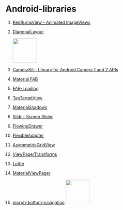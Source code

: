 # Android-libraries

1. [KenBurnsView - Animated ImageViews](https://github.com/flavioarfaria/KenBurnsView)

2. [DiagonalLayout](https://github.com/florent37/DiagonalLayout)

   <img src="https://raw.githubusercontent.com/florent37/DiagonalLayout/master/media/with_elevation_small.png"
     height="80"/>

3. [CameraKit - Library for Android Camera 1 and 2 APIs](https://github.com/CameraKit/camerakit-android)

4. [Material FAB](https://github.com/Clans/FloatingActionButton)

5. [FAB-Loading](https://github.com/SaeedMasoumi/FAB-Loading)

6. [TapTargetView](https://github.com/KeepSafe/TapTargetView)

7. [MaterialShadows](https://github.com/harjot-oberai/MaterialShadows)

8. [Slidr - Screen Slider](https://github.com/r0adkll/Slidr)

9. [FlowingDrawer](https://github.com/mxn21/FlowingDrawer)

10. [FlexibleAdapter](https://github.com/davideas/FlexibleAdapter)

11. [AsymmetricGridView](https://github.com/felipecsl/AsymmetricGridView)

12. [ViewPagerTransforms](https://github.com/ToxicBakery/ViewPagerTransforms)

13. [Lottie](https://github.com/airbnb/lottie-android)

14. [MaterialViewPager](https://github.com/florent37/MaterialViewPager)

15. [morph-bottom-navigation](https://github.com/tommybuonomo/morph-bottom-navigation)
    <img src="https://user-images.githubusercontent.com/15737675/41735760-d633e706-758a-11e8-9f30-3f07c8ed4371.gif" height="80"/>
